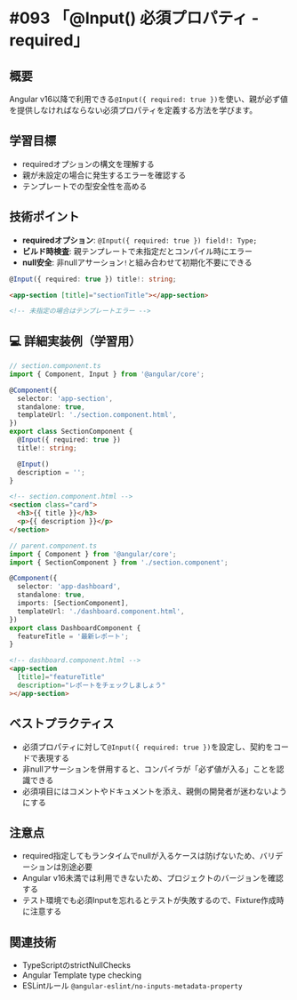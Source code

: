 # #093 「@Input() 必須プロパティ - required」

## 概要
Angular v16以降で利用できる`@Input({ required: true })`を使い、親が必ず値を提供しなければならない必須プロパティを定義する方法を学びます。

## 学習目標
- requiredオプションの構文を理解する
- 親が未設定の場合に発生するエラーを確認する
- テンプレートでの型安全性を高める

## 技術ポイント
- **requiredオプション**: `@Input({ required: true }) field!: Type;`
- **ビルド時検査**: 親テンプレートで未指定だとコンパイル時にエラー
- **null安全**: 非nullアサーション`!`と組み合わせて初期化不要にできる


```typescript
@Input({ required: true }) title!: string;
```

```html
<app-section [title]="sectionTitle"></app-section>
```

```html
<!-- 未指定の場合はテンプレートエラー -->
```

## 💻 詳細実装例（学習用）
```typescript
// section.component.ts
import { Component, Input } from '@angular/core';

@Component({
  selector: 'app-section',
  standalone: true,
  templateUrl: './section.component.html',
})
export class SectionComponent {
  @Input({ required: true })
  title!: string;

  @Input()
  description = '';
}
```

```html
<!-- section.component.html -->
<section class="card">
  <h3>{{ title }}</h3>
  <p>{{ description }}</p>
</section>
```

```typescript
// parent.component.ts
import { Component } from '@angular/core';
import { SectionComponent } from './section.component';

@Component({
  selector: 'app-dashboard',
  standalone: true,
  imports: [SectionComponent],
  templateUrl: './dashboard.component.html',
})
export class DashboardComponent {
  featureTitle = '最新レポート';
}
```

```html
<!-- dashboard.component.html -->
<app-section
  [title]="featureTitle"
  description="レポートをチェックしましょう"
></app-section>
```

## ベストプラクティス
- 必須プロパティに対して`@Input({ required: true })`を設定し、契約をコードで表現する
- 非nullアサーションを併用すると、コンパイラが「必ず値が入る」ことを認識できる
- 必須項目にはコメントやドキュメントを添え、親側の開発者が迷わないようにする

## 注意点
- required指定してもランタイムでnullが入るケースは防げないため、バリデーションは別途必要
- Angular v16未満では利用できないため、プロジェクトのバージョンを確認する
- テスト環境でも必須Inputを忘れるとテストが失敗するので、Fixture作成時に注意する

## 関連技術
- TypeScriptのstrictNullChecks
- Angular Template type checking
- ESLintルール `@angular-eslint/no-inputs-metadata-property`
